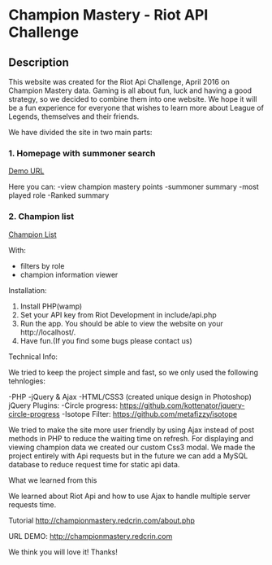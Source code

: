 # Champion Mastery - Riot API Challenge

## Description 

This website was created for the Riot Api Challenge, April 2016 on Champion Mastery data. Gaming is all about fun, luck and having a good strategy, 
so we decided to combine them into one website. We hope it will be a fun experience for everyone that wishes to learn more about League of Legends, 
themselves and their friends.

We have divided the site in two main parts:

### 1. Homepage with summoner search
<a href="http://championmastery.redcrin.com" target="_blank">Demo URL</a>

Here you can:
-view champion mastery points
-summoner summary
-most played role
-Ranked summary

### 2. Champion list 
<a href="http://championmastery.redcrin.com/champions.php" target="_blank_">Champion List</a>

With:
- filters by role
- champion information viewer


Installation:

1. Install PHP(wamp)
2. Set your API key from Riot Development in include/api.php
4. Run the app. You should be able to view the website on your http://localhost/.
5. Have fun.(If you find some bugs please contact us)


Technical Info:

We tried to keep the project simple and fast, so we only used the following tehnlogies: 

-PHP
-jQuery & Ajax
-HTML/CSS3 (created unique design in Photoshop)
jQuery Plugins: 
-Circle progress: https://github.com/kottenator/jquery-circle-progress
-Isotope Filter: https://github.com/metafizzy/isotope

We tried to make the site more user friendly by using Ajax instead of post methods in PHP to reduce the waiting time on refresh. For displaying and
viewing champion data we created our custom Css3 modal. We made the project entirely with Api requests but in the future we can add a MySQL database 
to reduce request time for static api data.


What we learned from this

We learned about Riot Api and how to use Ajax to handle multiple server requests time.


Tutorial
http://championmastery.redcrin.com/about.php


URL DEMO:
http://championmastery.redcrin.com


We think you will love it!
Thanks!

